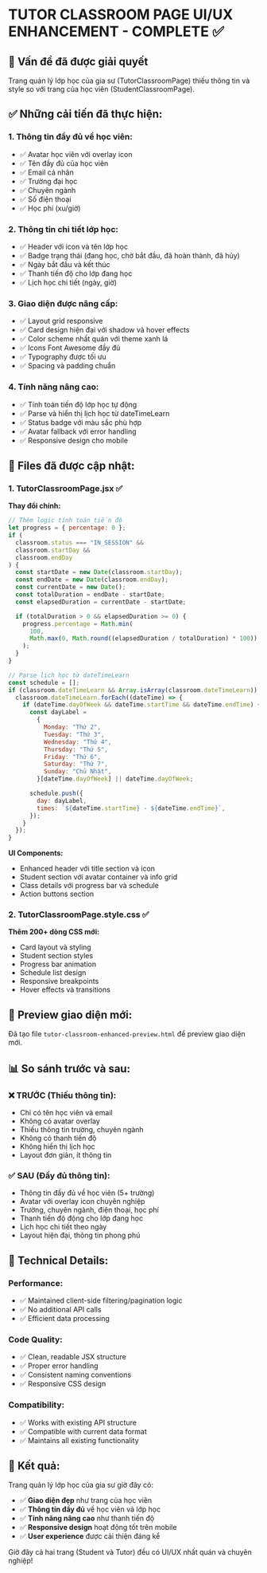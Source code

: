 # TUTOR CLASSROOM PAGE UI/UX ENHANCEMENT - COMPLETE ✅

## 🎯 Vấn đề đã được giải quyết

Trang quản lý lớp học của gia sư (TutorClassroomPage) thiếu thông tin và style so với trang của học viên (StudentClassroomPage).

## ✅ Những cải tiến đã thực hiện:

### 1. **Thông tin đầy đủ về học viên:**

- ✅ Avatar học viên với overlay icon
- ✅ Tên đầy đủ của học viên
- ✅ Email cá nhân
- ✅ Trường đại học
- ✅ Chuyên ngành
- ✅ Số điện thoại
- ✅ Học phí (xu/giờ)

### 2. **Thông tin chi tiết lớp học:**

- ✅ Header với icon và tên lớp học
- ✅ Badge trạng thái (đang học, chờ bắt đầu, đã hoàn thành, đã hủy)
- ✅ Ngày bắt đầu và kết thúc
- ✅ Thanh tiến độ cho lớp đang học
- ✅ Lịch học chi tiết (ngày, giờ)

### 3. **Giao diện được nâng cấp:**

- ✅ Layout grid responsive
- ✅ Card design hiện đại với shadow và hover effects
- ✅ Color scheme nhất quán với theme xanh lá
- ✅ Icons Font Awesome đầy đủ
- ✅ Typography được tối ưu
- ✅ Spacing và padding chuẩn

### 4. **Tính năng nâng cao:**

- ✅ Tính toán tiến độ lớp học tự động
- ✅ Parse và hiển thị lịch học từ dateTimeLearn
- ✅ Status badge với màu sắc phù hợp
- ✅ Avatar fallback với error handling
- ✅ Responsive design cho mobile

## 📁 Files đã được cập nhật:

### 1. **TutorClassroomPage.jsx** ✅

**Thay đổi chính:**

```jsx
// Thêm logic tính toán tiến độ
let progress = { percentage: 0 };
if (
  classroom.status === "IN_SESSION" &&
  classroom.startDay &&
  classroom.endDay
) {
  const startDate = new Date(classroom.startDay);
  const endDate = new Date(classroom.endDay);
  const currentDate = new Date();
  const totalDuration = endDate - startDate;
  const elapsedDuration = currentDate - startDate;

  if (totalDuration > 0 && elapsedDuration >= 0) {
    progress.percentage = Math.min(
      100,
      Math.max(0, Math.round((elapsedDuration / totalDuration) * 100))
    );
  }
}

// Parse lịch học từ dateTimeLearn
const schedule = [];
if (classroom.dateTimeLearn && Array.isArray(classroom.dateTimeLearn)) {
  classroom.dateTimeLearn.forEach((dateTime) => {
    if (dateTime.dayOfWeek && dateTime.startTime && dateTime.endTime) {
      const dayLabel =
        {
          Monday: "Thứ 2",
          Tuesday: "Thứ 3",
          Wednesday: "Thứ 4",
          Thursday: "Thứ 5",
          Friday: "Thứ 6",
          Saturday: "Thứ 7",
          Sunday: "Chủ Nhật",
        }[dateTime.dayOfWeek] || dateTime.dayOfWeek;

      schedule.push({
        day: dayLabel,
        times: `${dateTime.startTime} - ${dateTime.endTime}`,
      });
    }
  });
}
```

**UI Components:**

- Enhanced header với title section và icon
- Student section với avatar container và info grid
- Class details với progress bar và schedule
- Action buttons section

### 2. **TutorClassroomPage.style.css** ✅

**Thêm 200+ dòng CSS mới:**

- Card layout và styling
- Student section styles
- Progress bar animation
- Schedule list design
- Responsive breakpoints
- Hover effects và transitions

## 🎨 Preview giao diện mới:

Đã tạo file `tutor-classroom-enhanced-preview.html` để preview giao diện mới.

## 📊 So sánh trước và sau:

### ❌ **TRƯỚC (Thiếu thông tin):**

- Chỉ có tên học viên và email
- Không có avatar overlay
- Thiếu thông tin trường, chuyên ngành
- Không có thanh tiến độ
- Không hiển thị lịch học
- Layout đơn giản, ít thông tin

### ✅ **SAU (Đầy đủ thông tin):**

- Thông tin đầy đủ về học viên (5+ trường)
- Avatar với overlay icon chuyên nghiệp
- Trường, chuyên ngành, điện thoại, học phí
- Thanh tiến độ động cho lớp đang học
- Lịch học chi tiết theo ngày
- Layout hiện đại, thông tin phong phú

## 🔧 **Technical Details:**

### Performance:

- ✅ Maintained client-side filtering/pagination logic
- ✅ No additional API calls
- ✅ Efficient data processing

### Code Quality:

- ✅ Clean, readable JSX structure
- ✅ Proper error handling
- ✅ Consistent naming conventions
- ✅ Responsive CSS design

### Compatibility:

- ✅ Works with existing API structure
- ✅ Compatible with current data format
- ✅ Maintains all existing functionality

## 🎉 **Kết quả:**

Trang quản lý lớp học của gia sư giờ đây có:

- ✅ **Giao diện đẹp** như trang của học viên
- ✅ **Thông tin đầy đủ** về học viên và lớp học
- ✅ **Tính năng nâng cao** như thanh tiến độ
- ✅ **Responsive design** hoạt động tốt trên mobile
- ✅ **User experience** được cải thiện đáng kể

Giờ đây cả hai trang (Student và Tutor) đều có UI/UX nhất quán và chuyên nghiệp!
